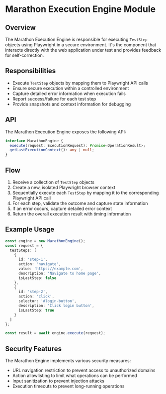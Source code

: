 # Marathon Execution Engine Module

## Overview

The Marathon Execution Engine is responsible for executing `TestStep` objects using Playwright in a secure environment. It's the component that interacts directly with the web application under test and provides feedback for self-correction.

## Responsibilities

- Execute `TestStep` objects by mapping them to Playwright API calls
- Ensure secure execution within a controlled environment
- Capture detailed error information when execution fails
- Report success/failure for each test step
- Provide snapshots and context information for debugging

## API

The Marathon Execution Engine exposes the following API:

```typescript
interface MarathonEngine {
  execute(request: ExecutionRequest): Promise<OperationResult>;
  getLastExecutionContext(): any | null;
}
```

## Flow

1. Receive a collection of `TestStep` objects
2. Create a new, isolated Playwright browser context
3. Sequentially execute each `TestStep` by mapping it to the corresponding Playwright API call
4. For each step, validate the outcome and capture state information
5. If an error occurs, capture detailed error context
6. Return the overall execution result with timing information

## Example Usage

```typescript
const engine = new MarathonEngine();
const request = {
  testSteps: [
    { 
      id: 'step-1', 
      action: 'navigate', 
      value: 'https://example.com', 
      description: 'Navigate to home page',
      isLastStep: false
    },
    { 
      id: 'step-2', 
      action: 'click', 
      selector: '#login-button', 
      description: 'Click login button',
      isLastStep: true
    }
  ]
};

const result = await engine.execute(request);
```

## Security Features

The Marathon Engine implements various security measures:
- URL navigation restriction to prevent access to unauthorized domains
- Action allowlisting to limit what operations can be performed
- Input sanitization to prevent injection attacks
- Execution timeouts to prevent long-running operations 